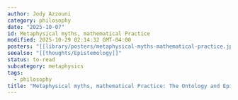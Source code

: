 ```yaml
---
author: Jody Azzouni
category: philosophy
date: "2025-10-07"
id: Metaphysical myths, mathematical Practice
modified: 2025-10-29 02:14:32 GMT-04:00
posters: "[[library/posters/metaphysical-myths-mathematical-practice.jpg]]"
seealso: "[[thoughts/Epistemology]]"
status: to-read
subcategory: metaphysics
tags:
  - philosophy
title: "Metaphysical myths, mathematical Practice: The Ontology and Epistemology of the Exact Science"
---
```

